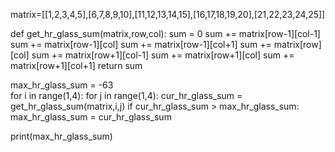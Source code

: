 matrix=[[1,2,3,4,5],[6,7,8,9,10],[11,12,13,14,15],[16,17,18,19,20],[21,22,23,24,25]]

def get_hr_glass_sum(matrix,row,col):
    sum = 0
    sum += matrix[row-1][col-1]
    sum += matrix[row-1][col]
    sum += matrix[row-1][col+1]
    sum += matrix[row][col]
    sum += matrix[row+1][col-1]
    sum += matrix[row+1][col]
    sum += matrix[row+1][col+1]
    return sum
    
max_hr_glass_sum = -63    
for i in range(1,4):
    for j in range(1,4):
        cur_hr_glass_sum = get_hr_glass_sum(matrix,i,j)
        if cur_hr_glass_sum > max_hr_glass_sum:
            max_hr_glass_sum = cur_hr_glass_sum
            
print(max_hr_glass_sum)